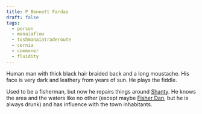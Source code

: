 ```yaml
---
title: P_Bennett Fardas
draft: false
tags:
  - person
  - manaiaflow
  - toshmanaiatraderoute
  - cernia
  - commoner
  - fluidity
---
```

Human man with thick black hair braided back and a long moustache. His face is very dark and leathery from years of sun. He plays the fiddle. 

Used to be a fisherman, but now he repairs things around [Shanty](../Tosh-Manaia%20Trade%20Route/L_Shanty.md). He knows the area and the waters like no other (except maybe [Fisher Dan](../Tosh-Manaia%20Trade%20Route/P_Old%20Fisher%20Dan.md), but he is always drunk) and has influence with the town inhabitants.

